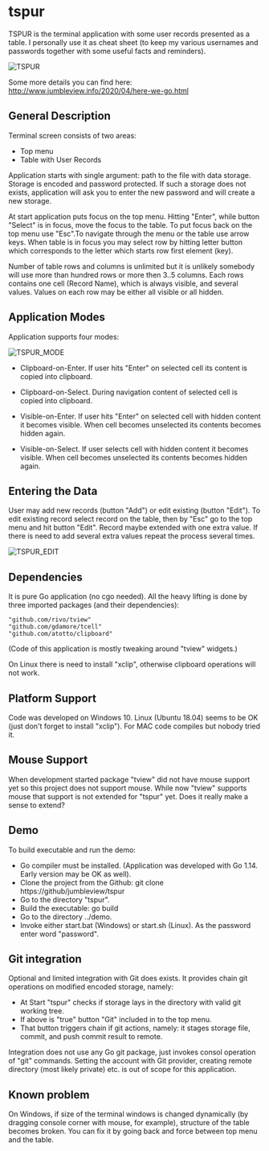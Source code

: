 # tspur

TSPUR is the terminal application  with some user records presented as a table. I personally use it as cheat sheet (to keep my various usernames and passwords  together with some useful facts and reminders).

![TSPUR](./images/tspur.png)

Some more details you can find here: http://www.jumbleview.info/2020/04/here-we-go.html

## General Description

Terminal screen consists of two areas:

* Top menu
* Table with User Records

Application starts with single argument: path to the file with data storage. Storage is encoded and password protected. If such a storage does not exists, application will ask you to enter the new password and  will create a new storage.

At start application puts focus on the top menu. Hitting "Enter", while button "Select" is in focus, move the focus to the table.  To put focus  back on the top menu use "Esc".To navigate through the menu or the table use arrow keys. When table is in focus you may select row by hitting letter button which corresponds to the letter which starts row first element (key). 

Number of table rows and columns is unlimited but it is unlikely somebody will use more than hundred rows or more then 3..5 columns. Each rows contains one cell (Record Name), which is always visible, and several values. Values on each row may be either all visible or all hidden.

## Application Modes

Application supports four modes:

![TSPUR_MODE](./images/tspur_mode.png)

* Clipboard-on-Enter. If user hits "Enter" on selected cell  its content is copied into clipboard.

* Clipboard-on-Select. During navigation content of selected cell is copied into clipboard.

* Visible-on-Enter. If user hits "Enter" on selected cell with hidden content it becomes visible.  When cell becomes unselected its contents becomes hidden again. 

* Visible-on-Select. If user selects cell with hidden content it becomes visible. When cell becomes unselected its contents becomes hidden again. 

## Entering the Data

User may add new records (button "Add") or edit existing (button "Edit"). To edit existing record select record on the table, then by "Esc" go to the top menu and hit button "Edit". Record maybe extended with one extra value. If there is need to add several extra values repeat the process several times.

![TSPUR_EDIT](./images/tspur_edit.png)

## Dependencies

It is pure Go application (no cgo needed). All the heavy lifting is done by three imported packages (and their dependencies):

	"github.com/rivo/tview"
	"github.com/gdamore/tcell"
	"github.com/atotto/clipboard"

(Code of this application is mostly tweaking around "tview" widgets.)

On Linux there is need to install "xclip", otherwise clipboard operations will not work.

## Platform Support

Code was developed on Windows 10. Linux (Ubuntu 18.04) seems to be OK (just don't forget to install "xclip").  For MAC code compiles but nobody tried it.

## Mouse Support

When development started package "tview" did not have mouse support yet so this project does not support mouse. While now "tview" supports mouse that support is not extended for "tspur" yet. Does it really make a sense to extend?

## Demo
To build executable and run the demo:
* Go compiler must be installed. (Application was developed with Go 1.14. Early version may be OK as well).
* Clone the project from the Github: git clone https://github/jumbleview/tspur
* Go to the directory "tspur".
* Build the executable: go build
* Go to the directory ../demo.
* Invoke either start.bat (Windows) or start.sh (Linux). As the password enter word "password".

## Git integration
Optional and limited integration with Git does exists. It provides chain git operations on modified encoded storage, namely:
* At Start "tspur" checks if storage lays in the directory with valid git working tree.
* If above is "true" button "Git" included in to the top menu.
* That button triggers chain if git actions, namely: it stages storage file, commit, and push commit result to remote.

Integration does not use any Go git package, just invokes consol operation of  "git" commands. Setting the account with Git provider, creating remote directory (most likely private) etc. is out of scope for this application.

## Known problem

On Windows, if size of the terminal windows is changed dynamically (by dragging console corner with mouse, for example), structure of the table becomes broken. You can fix it by going back and force between top menu and the table.



